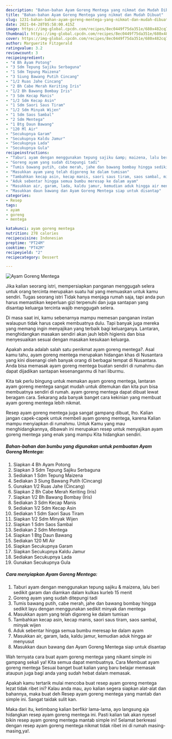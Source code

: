 ```yaml
---
description: "Bahan-bahan Ayam Goreng Mentega yang nikmat dan Mudah Dibuat"
title: "Bahan-bahan Ayam Goreng Mentega yang nikmat dan Mudah Dibuat"
slug: 1231-bahan-bahan-ayam-goreng-mentega-yang-nikmat-dan-mudah-dibuat
date: 2021-04-28T05:58:00.415Z
image: https://img-global.cpcdn.com/recipes/8ec0449f75da351e/680x482cq70/ayam-goreng-mentega-foto-resep-utama.jpg
thumbnail: https://img-global.cpcdn.com/recipes/8ec0449f75da351e/680x482cq70/ayam-goreng-mentega-foto-resep-utama.jpg
cover: https://img-global.cpcdn.com/recipes/8ec0449f75da351e/680x482cq70/ayam-goreng-mentega-foto-resep-utama.jpg
author: Marguerite Fitzgerald
ratingvalue: 3.2
reviewcount: 3
recipeingredient:
- "4 Bh Ayam Potong"
- "3 Sdm Tepung Sajiku Serbaguna"
- "1 Sdm Tepung Maizena"
- "3 Siung Bawang Putih Cincang"
- "1/2 Ruas Jahe Cincang"
- "2 Bh Cabe Merah Keriting Iris"
- "1/2 Bh Bawang Bombay Iris"
- "3 Sdm Kecap Manis"
- "1/2 Sdm Kecap Asin"
- "1 Sdm Saori Saus Tiram"
- "1/2 Sdm Minyak Wijen"
- "1 Sdm Saos Sambal"
- "2 Sdm Mentega"
- "1 Btg Daun Bawang"
- "120 Ml Air"
- "Secukupnya Garam"
- "Secukupnya Kaldu Jamur"
- "Secukupnya Lada"
- "Secukupnya Gula"
recipeinstructions:
- "Taburi ayam dengan menggunakan tepung sajiku &amp; maizena, lalu beri sedikit garam dan diamkan dalam kulkas kurleb 15 menit"
- "Goreng ayam yang sudah ditepungi tadi"
- "Tumis bawang putih, cabe merah, jahe dan bawang bombay hingga sedikit layu dengan menggunakan sedikit minyak dan mentega"
- "Masukkan ayam yang telah digoreng ke dalam tumisan"
- "Tambahkan kecap asin, kecap manis, saori saus tiram, saos sambal, minyak wijen"
- "Aduk sebentar hingga semua bumbu meresap ke dalam ayam"
- "Masukkan air, garam, lada, kaldu jamur, kemudian aduk hingga air menyusut"
- "Masukkan daun bawang dan Ayam Goreng Mentega siap untuk disantap"
categories:
- Resep
tags:
- ayam
- goreng
- mentega

katakunci: ayam goreng mentega 
nutrition: 278 calories
recipecuisine: Indonesian
preptime: "PT24M"
cooktime: "PT42M"
recipeyield: "2"
recipecategory: Dessert

---
```



![Ayam Goreng Mentega](https://img-global.cpcdn.com/recipes/8ec0449f75da351e/680x482cq70/ayam-goreng-mentega-foto-resep-utama.jpg)

Jika kalian seorang istri, mempersiapkan panganan menggugah selera untuk orang tercinta merupakan suatu hal yang memuaskan untuk kamu sendiri. Tugas seorang istri Tidak hanya menjaga rumah saja, tapi anda pun harus memastikan keperluan gizi terpenuhi dan juga santapan yang disantap keluarga tercinta wajib menggugah selera.

Di masa  saat ini, kamu sebenarnya mampu memesan panganan instan walaupun tidak harus capek membuatnya dulu. Tapi banyak juga mereka yang memang ingin menyajikan yang terbaik bagi keluarganya. Lantaran, menghidangkan masakan sendiri akan jauh lebih higienis dan bisa menyesuaikan sesuai dengan masakan kesukaan keluarga. 



Apakah anda adalah salah satu penikmat ayam goreng mentega?. Asal kamu tahu, ayam goreng mentega merupakan hidangan khas di Nusantara yang kini disenangi oleh banyak orang di berbagai tempat di Nusantara. Anda bisa memasak ayam goreng mentega buatan sendiri di rumahmu dan dapat dijadikan santapan kesenanganmu di hari liburmu.

Kita tak perlu bingung untuk memakan ayam goreng mentega, lantaran ayam goreng mentega sangat mudah untuk ditemukan dan kita pun bisa membuatnya sendiri di rumah. ayam goreng mentega dapat dibuat lewat beragam cara. Sekarang ada banyak banget cara kekinian yang membuat ayam goreng mentega lebih nikmat.

Resep ayam goreng mentega juga sangat gampang dibuat, lho. Kalian jangan capek-capek untuk membeli ayam goreng mentega, karena Kalian mampu menyiapkan di rumahmu. Untuk Kamu yang mau menghidangkannya, dibawah ini merupakan resep untuk menyajikan ayam goreng mentega yang enak yang mampu Kita hidangkan sendiri.

<!--inarticleads1-->

##### Bahan-bahan dan bumbu yang digunakan untuk pembuatan Ayam Goreng Mentega:

1. Siapkan 4 Bh Ayam Potong
1. Siapkan 3 Sdm Tepung Sajiku Serbaguna
1. Sediakan 1 Sdm Tepung Maizena
1. Sediakan 3 Siung Bawang Putih (Cincang)
1. Gunakan 1/2 Ruas Jahe (Cincang)
1. Siapkan 2 Bh Cabe Merah Keriting (Iris)
1. Siapkan 1/2 Bh Bawang Bombay (Iris)
1. Sediakan 3 Sdm Kecap Manis
1. Sediakan 1/2 Sdm Kecap Asin
1. Sediakan 1 Sdm Saori Saus Tiram
1. Siapkan 1/2 Sdm Minyak Wijen
1. Siapkan 1 Sdm Saos Sambal
1. Sediakan 2 Sdm Mentega
1. Siapkan 1 Btg Daun Bawang
1. Sediakan 120 Ml Air
1. Siapkan Secukupnya Garam
1. Siapkan Secukupnya Kaldu Jamur
1. Sediakan Secukupnya Lada
1. Gunakan Secukupnya Gula




<!--inarticleads2-->

##### Cara menyiapkan Ayam Goreng Mentega:

1. Taburi ayam dengan menggunakan tepung sajiku &amp; maizena, lalu beri sedikit garam dan diamkan dalam kulkas kurleb 15 menit
1. Goreng ayam yang sudah ditepungi tadi
1. Tumis bawang putih, cabe merah, jahe dan bawang bombay hingga sedikit layu dengan menggunakan sedikit minyak dan mentega
1. Masukkan ayam yang telah digoreng ke dalam tumisan
1. Tambahkan kecap asin, kecap manis, saori saus tiram, saos sambal, minyak wijen
1. Aduk sebentar hingga semua bumbu meresap ke dalam ayam
1. Masukkan air, garam, lada, kaldu jamur, kemudian aduk hingga air menyusut
1. Masukkan daun bawang dan Ayam Goreng Mentega siap untuk disantap




Wah ternyata cara buat ayam goreng mentega yang nikamt simple ini gampang sekali ya! Kita semua dapat membuatnya. Cara Membuat ayam goreng mentega Sesuai banget buat kalian yang baru belajar memasak ataupun juga bagi anda yang sudah hebat dalam memasak.

Apakah kamu tertarik mulai mencoba buat resep ayam goreng mentega lezat tidak ribet ini? Kalau anda mau, ayo kalian segera siapkan alat-alat dan bahannya, maka buat deh Resep ayam goreng mentega yang mantab dan simple ini. Sangat taidak sulit kan. 

Maka dari itu, ketimbang kalian berfikir lama-lama, ayo langsung aja hidangkan resep ayam goreng mentega ini. Pasti kalian tak akan nyesel bikin resep ayam goreng mentega mantab simple ini! Selamat berkreasi dengan resep ayam goreng mentega nikmat tidak ribet ini di rumah masing-masing,ya!.

